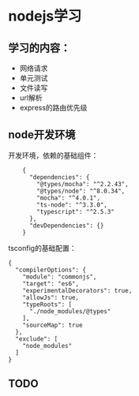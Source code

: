 # nodejs学习

## 学习的内容：

* 网络请求
* 单元测试
* 文件读写
* url解析
* express的路由优先级

## node开发环境

开发环境，依赖的基础组件：

        {
          "dependencies": {
            "@types/mocha": "^2.2.43",
            "@types/node": "^8.0.34",
            "mocha": "^4.0.1",
            "ts-node": "^3.3.0",
            "typescript": "^2.5.3"
          },
          "devDependencies": {}
        }

tsconfig的基础配置：

    {
      "compilerOptions": {
        "module": "commonjs",
        "target": "es6",
        "experimentalDecorators": true,
        "allowJs": true,
        "typeRoots": [
          "./node_modules/@types"
        ],
        "sourceMap": true
      },
      "exclude": [
        "node_modules"
      ]
    }

## TODO